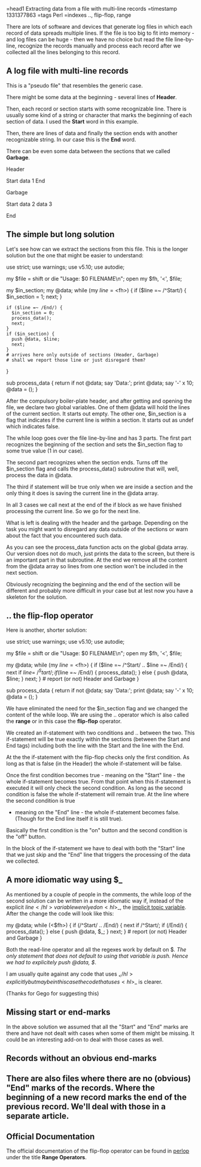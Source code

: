 =head1 Extracting data from a file with multi-line records
=timestamp 1331377863
=tags Perl
=indexes .., flip-flop, range



There are lots of software and devices that generate log files in which
each record of data spreads multiple lines. If the file is too big to fit into
memory - and log files can be huge - then we have no choice but read the file
line-by-line, recognize the records manually and process each record after we
collected all the lines belonging to this record.



<h2>A log file with multi-line records</h2>

This is a "pseudo file" that resembles the generic case.

There might be some data at the beginning - several lines of <b>Header</b>.

Then, each record or section starts with some recognizable line.
There is usually some kind of a string or character that marks the
beginning of each section of data. I used the <b>Start</b> word in this example.

Then, there are lines of data and finally the section ends with another recognizable
string. In our case this is the <b>End</b> word.

There can be even some data between the sections that we called <b>Garbage</b>.

  Header

  Start
  data 1
  End

  Garbage

  Start
  data 2
  data 3

  End

<h2>The simple but long solution</h2>

Let's see how can we extract the sections from this file.
This is the longer solution but the one that might be easier to understand:

  use strict;
  use warnings;
  use v5.10;
  use autodie;

  my $file = shift or die "Usage: $0 FILENAME\n";
  open my $fh, '<', $file;

  my $in_section;
  my @data;
  while (my $line = <$fh>) {
    if ($line =~ /^Start/) {
      $in_section = 1;
      next;
    }

    if ($line =~ /End/) {
      $in_section = 0;
      process_data();
      next;
    }
    if ($in_section) {
      push @data, $line;
      next;
    }
    # arrives here only outside of sections (Header, Garbage)
    # shall we report those line or just disregard them?
  }

  sub process_data {
    return if not @data;
    say 'Data:';
    print @data;
    say '-' x 10;
    @data = ();
  }

After the compulsory boiler-plate header, and after getting and opening
the file, we declare two global variables. One of them <hl>@data</hl>
will hold the lines of the current section. It starts out empty.
The other one, <hl>$in_section</hl> is a flag that indicates if
the current line is within a section. It starts out as <hl>undef</hl>
which indicates false.

The <hl>while</hl> loop goes over the file line-by-line and has 3 parts.
The first part recognizes the beginning of the section and sets the
<hl>$in_section</hl> flag to some true value (1 in our case).

The second part recognizes when the section ends. Turns off the
<hl>$in_section</hl> flag and calls the <hl>process_data()</hl> subroutine
that will, well, process the data in <hl>@data</hl>.

The third <hl>if</hl> statement will be true only when we are inside a section and
the only thing it does is saving the current line in the <hl>@data</hl> array.

In all 3 cases we call <hl>next</hl> at the end of the if block as we
have finished processing the current line. So we go for the next line.

What is left is dealing with the header and the garbage. Depending on the task
you might want to disregard any data outside of the sections or warn about the fact
that you encountered such data.

As you can see the <hl>process_data</hl> function acts on the global <hl>@data</hl> array.
Our version does not do much, just prints the data to the screen, but there is an important
part in that subroutine. At the end we remove all the content from the <hl>@data</hl>
array so lines from one section won't be included in the next section.

Obviously recognizing the beginning and the end of the section will be different
and probably more difficult in your case but at lest now you have a skeleton for
the solution.

<h2>.. the flip-flop operator</h2>

Here is another, shorter solution:

  use strict;
  use warnings;
  use v5.10;
  use autodie;

  my $file = shift or die "Usage: $0 FILENAME\n";
  open my $fh, '<', $file;

  my @data;
  while (my $line = <$fh>) {
    if ($line =~ /^Start/ .. $line =~ /End/) {
      next if $line =~ /^Start/;
      if ($line =~ /End/) {
        process_data();
      } else {
        push @data, $line;
      }
      next;
    }
    # report (or not) Header and Garbage
  }

  sub process_data {
     return if not @data;
     say 'Data:';
     print @data;
     say '-' x 10;
     @data = ();
  }

We have eliminated the need for the <hl>$in_section</hl> flag and we changed the content
of the <hl>while</hl> loop. We are using the <hl>..</hl> operator which is also called the
<b>range</b> or in this case the <b>flip-flop</b> operator.

We created an if-statement with two conditions and <hl>..</hl> between the two.
This if-statement will be true exactly within the sections (between the Start and End tags)
including both the line with the Start and the line with the End.

At the the if-statement with the flip-flop checks only the first condition.
As long as that is false (in the Header) the whole if-statement will be false.

Once the first condition becomes true - meaning on the "Start" line - the
whole if-statement becomes true. From that point when this if-statement is executed
it will only check the second condition. As long as the second condition is false
the whole if-statement will remain true. At the line where the second condition is true
- meaning on the "End" line - the whole if-statement becomes false. (Though for the
End line itself it is still true).

Basically the first condition is the "on" button and the second condition is the "off" button.

In the block of the if-statement we have to deal with both the "Start" line that we just skip
and the "End" line that triggers the processing of the data we collected.

<h2>A more idiomatic way using $_</h2>

As mentioned by a couple of people in the comments, the while loop of the second solution
can be written in a more idiomatic way if, instead of the explicit <hl>$line</hl> variable
we relyed on <hl>$_</hl>, the <a href="/the-default-variable-of-perl.html">implicit topic variable</a>.
After the change the code will look like this:

  my @data;
  while (<$fh>) {
    if (/^Start/ .. /End/) {
      next if /^Start/;
      if (/End/) {
        process_data();
      } else {
        push @data, $_;
      }
      next;
    }
    # report (or not) Header and Garbage
  }

Both the read-line operator and all the regexes work by default on <hl>$_</hl>.
The only statement that does not default to using that variable is <hl>push</hl>.
Hence we had to explicitely <hl>push @data, $_</hl>.

I am usually quite against any code that uses <hl>$_</hl> explicitly but maybe
in this case the code that uses <hl>$_</hl> is clearer.

(Thanks for Gego for suggesting this)


<h2>Missing start or end-marks</h2>

In the above solution we assumed that all the "Start" and "End" marks are there
and have not dealt with cases when some of them might be missing. It could
be an interesting add-on to deal with those cases as well.

<h2>Records without an obvious end-marks<h2>

There are also files where there are no (obvious) "End"
marks of the records. Where the beginning of a new record marks the
end of the previous record. We'll deal with those in a separate article.

<h2>Official Documentation</h2>

The official documentation of the flip-flop operator can be found in <a href="http://perldoc.perl.org/perlop.html">perlop</a>
under the title <b>Range Operators</b>.


